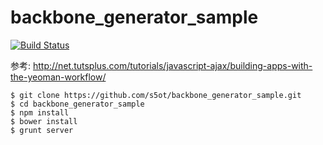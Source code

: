 backbone_generator_sample
========================

[![Build Status](https://travis-ci.org/s5ot/backbone_generator_sample.png)](https://travis-ci.org/s5ot/backbone_generator_sample)

参考:
http://net.tutsplus.com/tutorials/javascript-ajax/building-apps-with-the-yeoman-workflow/

```
$ git clone https://github.com/s5ot/backbone_generator_sample.git
$ cd backbone_generator_sample
$ npm install
$ bower install
$ grunt server
```
